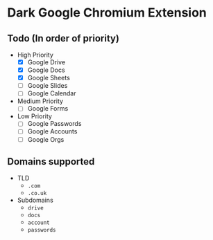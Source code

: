 # Dark Google Chromium Extension

## Todo (In order of priority)
- High Priority
  - [x] Google Drive
  - [x] Google Docs
  - [x] Google Sheets
  - [ ] Google Slides
  - [ ] Google Calendar
- Medium Priority
  - [ ] Google Forms
- Low Priority
  - [ ] Google Passwords
  - [ ] Google Accounts
  - [ ] Google Orgs

## Domains supported

- TLD
  - `.com`
  - `.co.uk`
- Subdomains
  - `drive`
  - `docs`
  - `account`
  - `passwords`
